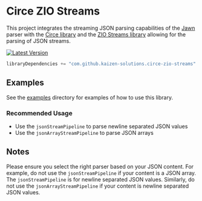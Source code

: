 # Circe ZIO Streams
This project integrates the streaming JSON parsing capabilities of the [Jawn](https://github.com/typelevel/jawn) parser 
with the [Circe library](https://github.com/circe/circe/tree/series/0.14.x/modules/jawn) and the 
[ZIO Streams library](https://zio.dev/docs/datatypes/datatypes_stream) allowing for the parsing of JSON streams.

[![Latest Version](https://jitpack.io/v/kaizen-solutions/circe-zio-streams.svg)](https://jitpack.io/#kaizen-solutions/circe-zio-streams)

```sbt
libraryDependencies += "com.github.kaizen-solutions.circe-zio-streams" %% "circe-zio-streams" % "Tag"
```

## Examples
See the [examples](src/test/scala/io/kaizensolutions/zio/streams/circe/examples/Examples.scala) directory for examples 
of how to use this library.

### Recommended Usage
 * Use the `jsonStreamPipeline` to parse newline separated JSON values
 * Use the `jsonArrayStreamPipeline` to parse JSON arrays

## Notes
Please ensure you select the right parser based on your JSON content. For example, do not use the `jsonStreamPipeline` if
your content is a JSON array. The `jsonStreamPipeline` is for newline separated JSON values. Similarly, do not use the
`jsonArrayStreamPipeline` if your content is newline separated JSON values.
